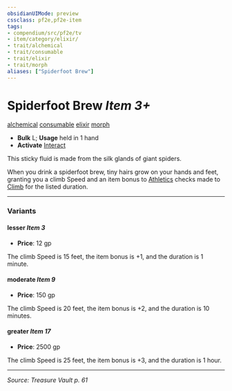 ```yaml
---
obsidianUIMode: preview
cssclass: pf2e,pf2e-item
tags:
- compendium/src/pf2e/tv
- item/category/elixir/
- trait/alchemical
- trait/consumable
- trait/elixir
- trait/morph
aliases: ["Spiderfoot Brew"]
---
```

# Spiderfoot Brew *Item 3+*  
[alchemical](alchemical.md "Alchemical Item Trait")  [consumable](consumable.md "Consumable Item Trait")  [elixir](elixir.md "Elixir Item Trait")  [morph](morph.md "Morph Effect Trait")  

- **Bulk** L; **Usage** held in 1 hand
- **Activate** [Interact](interact.md)

This sticky fluid is made from the silk glands of giant spiders.

When you drink a spiderfoot brew, tiny hairs grow on your hands and feet, granting you a climb Speed and an item bonus to [Athletics](skills.md#Athletics) checks made to [Climb](climb.md) for the listed duration.

---

### Variants

#### lesser *Item 3*

- **Price**: 12 gp

The climb Speed is 15 feet, the item bonus is +1, and the duration is 1 minute.

#### moderate *Item 9*

- **Price**: 150 gp

The climb Speed is 20 feet, the item bonus is +2, and the duration is 10 minutes.

#### greater *Item 17*

- **Price**: 2500 gp

The climb Speed is 25 feet, the item bonus is +3, and the duration is 1 hour.

---
*Source: Treasure Vault p. 61*